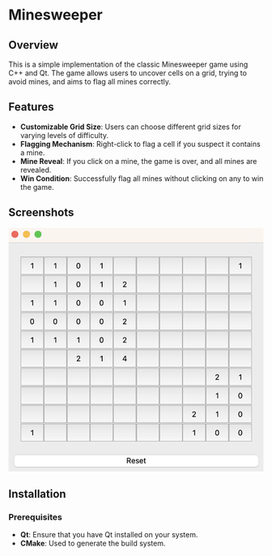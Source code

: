 # Minesweeper

## Overview

This is a simple implementation of the classic Minesweeper game using C++ and Qt. The game allows users to uncover cells on a grid, trying to avoid mines, and aims to flag all mines correctly.

## Features

- **Customizable Grid Size**: Users can choose different grid sizes for varying levels of difficulty.
- **Flagging Mechanism**: Right-click to flag a cell if you suspect it contains a mine.
- **Mine Reveal**: If you click on a mine, the game is over, and all mines are revealed.
- **Win Condition**: Successfully flag all mines without clicking on any to win the game.

## Screenshots

![Minesweeper Screenshot](minesweeper_screenshot.png)

## Installation

### Prerequisites

- **Qt**: Ensure that you have Qt installed on your system.
- **CMake**: Used to generate the build system.

